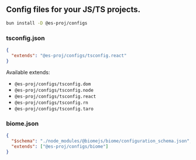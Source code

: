 ## Config files for your JS/TS projects.

```bash
bun install -D @es-proj/configs
```

### tsconfig.json
```json
{
  "extends": "@es-proj/configs/tsconfig.react"
}
```

Available extends:

- `@es-proj/configs/tsconfig.dom`
- `@es-proj/configs/tsconfig.node`
- `@es-proj/configs/tsconfig.react`
- `@es-proj/configs/tsconfig.rn`
- `@es-proj/configs/tsconfig.taro`

### biome.json
```json
{
  "$schema": "./node_modules/@biomejs/biome/configuration_schema.json",
  "extends": ["@es-proj/configs/biome"]
}
```
